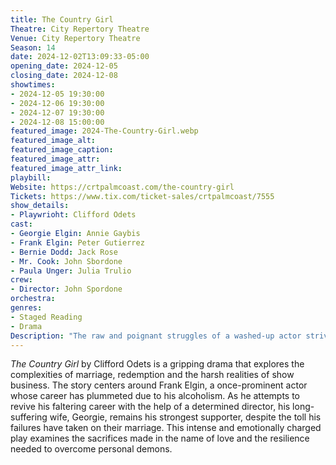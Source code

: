```yaml
---
title: The Country Girl
Theatre: City Repertory Theatre
Venue: City Repertory Theatre
Season: 14
date: 2024-12-02T13:09:33-05:00
opening_date: 2024-12-05
closing_date: 2024-12-08
showtimes:
- 2024-12-05 19:30:00
- 2024-12-06 19:30:00
- 2024-12-07 19:30:00
- 2024-12-08 15:00:00
featured_image: 2024-The-Country-Girl.webp
featured_image_alt: 
featured_image_caption: 
featured_image_attr: 
featured_image_attr_link: 
playbill:
Website: https://crtpalmcoast.com/the-country-girl
Tickets: https://www.tix.com/ticket-sales/crtpalmcoast/7555
show_details: 
- Playwrioht: Clifford Odets
cast:
- Georgie Elgin: Annie Gaybis
- Frank Elgin: Peter Gutierrez
- Bernie Dodd: Jack Rose
- Mr. Cook: John Sbordone
- Paula Unger: Julia Trulio
crew:
- Director: John Spordone
orchestra:
genres: 
- Staged Reading
- Drama
Description: "The raw and poignant struggles of a washed-up actor striving for a comeback and the steadfast wife who stands by him through his darkest hours."
---
```

*The Country Girl* by Clifford Odets is a gripping drama that explores the complexities of marriage, redemption and the harsh realities of show business. The story centers around Frank Elgin, a once-prominent actor whose career has plummeted due to his alcoholism. As he attempts to revive his faltering career with the help of a determined director, his long-suffering wife, Georgie, remains his strongest supporter, despite the toll his failures have taken on their marriage. This intense and emotionally charged play examines the sacrifices made in the name of love and the resilience needed to overcome personal demons.